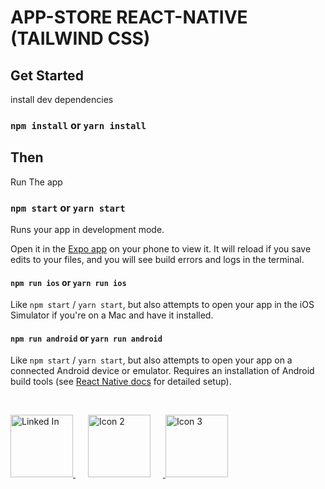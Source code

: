 # APP-STORE REACT-NATIVE (TAILWIND CSS)

<!--## Overview-->

<!--![App Screenshot](./screenshots/snap1.png)-->

  

## Get Started

install dev dependencies

### `npm install` or `yarn install`

## Then

Run The app

### `npm start` or `yarn start`

Runs your app in development mode.

Open it in the [Expo app](https://expo.io) on your phone to view it. It will reload if you save edits to your files, and you will see build errors and logs in the terminal.

#### `npm run ios` or `yarn run ios`

Like `npm start` / `yarn start`, but also attempts to open your app in the iOS Simulator if you're on a Mac and have it installed.

#### `npm run android` or `yarn run android`

Like `npm start` / `yarn start`, but also attempts to open your app on a connected Android device or emulator. Requires an installation of Android build tools (see [React Native docs](https://facebook.github.io/react-native/docs/getting-started.html) for detailed setup).

<br />


<p align="left">
  <a href="https://www.linkedin.com/in/blessen-george-9360a9220/">
    <img alt="Linked In" title="Linked-In" src="https://cdn.pixabay.com/photo/2015/07/13/07/33/icons-842861_1280.png" width="100" height="100"/>
  </a>

  <a href="https://example.com">
    <img alt="Icon 2" title="Icon 2" src="https://cdn.pixabay.com/photo/2015/07/13/07/33/icons-842861_1280.png" width="100" height="100" style="margin-left: 20px; margin-right: 20px;"/>
  </a>

  <a href="https://example.com">
    <img alt="Icon 3" title="Icon 3" src="https://cdn.pixabay.com/photo/2015/07/13/07/33/icons-842861_1280.png" width="100" height="100"/>
  </a>
</p>



